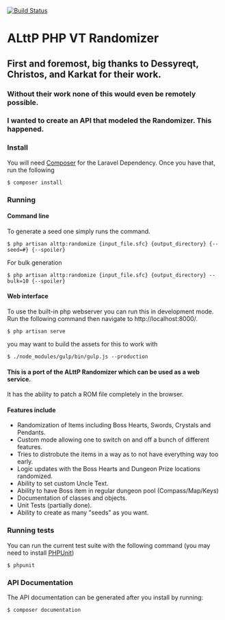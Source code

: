 [![Build Status](https://travis-ci.org/sporchia/alttp_php_randomizer.svg?branch=master)](https://travis-ci.org/sporchia/alttp_php_randomizer)

# ALttP PHP VT Randomizer

## First and foremost, big thanks to Dessyreqt, Christos, and Karkat for their work.
### Without their work none of this would even be remotely possible.

### I wanted to create an API that modeled the Randomizer. This happened.

### Install
You will need [Composer](https://getcomposer.org/) for the Laravel Dependency. Once you have that, run the following

```
$ composer install
```

### Running

#### Command line
To generate a seed one simply runs the command.

```
$ php artisan alttp:randomize {input_file.sfc} {output_directory} {--seed=#} {--spoiler}
```

For bulk generation

```
$ php artisan alttp:randomize {input_file.sfc} {output_directory} --bulk=10 {--spoiler}
```

#### Web interface
To use the built-in php webserver you can run this in development mode. Run the following command then navigate to http://localhost:8000/.

```
$ php artisan serve
```

you may want to build the assets for this to work with

```
$ ./node_modules/gulp/bin/gulp.js --production
```

#### This is a port of the ALttP Randomizer which can be used as a web service.

It has the ability to patch a ROM file completely in the browser.

#### Features include
* Randomization of Items including Boss Hearts, Swords, Crystals and Pendants.
* Custom mode allowing one to switch on and off a bunch of different features.
* Tries to distrobute the items in a way as to not have everything way too early.
* Logic updates with the Boss Hearts and Dungeon Prize locations randomized.
* Ability to set custom Uncle Text.
* Ability to have Boss item in regular dungeon pool (Compass/Map/Keys)
* Documentation of classes and objects.
* Unit Tests (partially done).
* Ability to create as many "seeds" as you want.

### Running tests
You can run the current test suite with the following command (you may need to install [PHPUnit](https://phpunit.de/))

```
$ phpunit
```

### API Documentation
The API documentation can be generated after you install by running:

```
$ composer documentation
```
